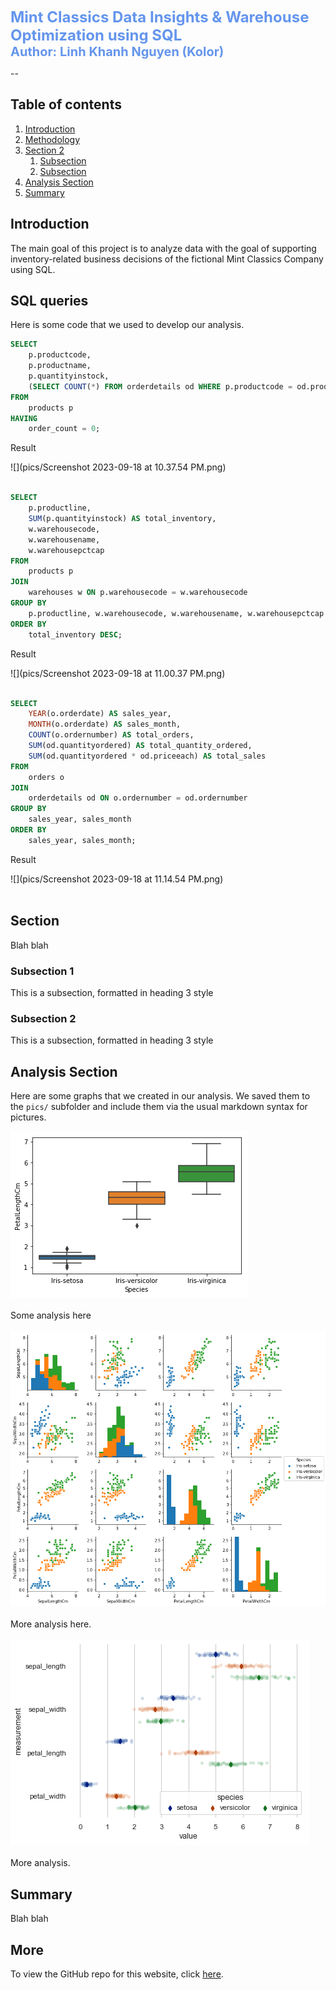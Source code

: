 <span style="color:#6495ED; font-size:24px; font-weight:bold;">Mint Classics Data Insights & Warehouse Optimization using SQL</span> <br>
<span style="color:#6495ED; font-size:20px; font-weight:bold;">Author: Linh Khanh Nguyen (Kolor)</span>

--

## Table of contents
1. [Introduction](#introduction)
2. [Methodology](#meth)
3. [Section 2](#section2)
    1. [Subsection](#subsec2-1)
    2. [Subsection](#subsec2-2)
4. [Analysis Section](#section3)
5. [Summary](#summary)

## Introduction  <a name="introduction"></a>

The main goal of this project is to analyze data with the goal of supporting inventory-related business decisions of the fictional Mint Classics Company using SQL. 

## SQL queries <a name="meth"></a>

Here is some code that we used to develop our analysis. 
 
```sql
SELECT
    p.productcode,
    p.productname,
    p.quantityinstock,
    (SELECT COUNT(*) FROM orderdetails od WHERE p.productcode = od.productcode) AS order_count
FROM
    products p
HAVING
    order_count = 0;
```
Result

![](pics/Screenshot 2023-09-18 at 10.37.54 PM.png)
<br><br>

```sql
SELECT
    p.productline,
    SUM(p.quantityinstock) AS total_inventory,
    w.warehousecode,
    w.warehousename,
    w.warehousepctcap
FROM
    products p
JOIN
    warehouses w ON p.warehousecode = w.warehousecode
GROUP BY
    p.productline, w.warehousecode, w.warehousename, w.warehousepctcap
ORDER BY
    total_inventory DESC;
```
Result

![](pics/Screenshot 2023-09-18 at 11.00.37 PM.png)
<br><br>

```sql
SELECT
    YEAR(o.orderdate) AS sales_year,
    MONTH(o.orderdate) AS sales_month,
    COUNT(o.ordernumber) AS total_orders,
    SUM(od.quantityordered) AS total_quantity_ordered,
    SUM(od.quantityordered * od.priceeach) AS total_sales
FROM
    orders o
JOIN
    orderdetails od ON o.ordernumber = od.ordernumber
GROUP BY
    sales_year, sales_month
ORDER BY
    sales_year, sales_month;
```
Result

![](pics/Screenshot 2023-09-18 at 11.14.54 PM.png)
<br><br>

## Section <a name="section2"></a>
Blah blah

### Subsection 1 <a name="subsec2-1"></a>
This is a subsection, formatted in heading 3 style

### Subsection 2 <a name="subsec2-2"></a>
This is a subsection, formatted in heading 3 style

## Analysis Section <a name="section3"></a>

Here are some graphs that we created in our analysis. We saved them to the `pics/` subfolder and include them via the usual markdown syntax for pictures.

![](pics/plot1.png)
<br><br>
Some analysis here
<br><br>
![](pics/plot2.png)
<br><br>
More analysis here.
<br><br>
![](pics/plot3.png)
<br><br>
More analysis.

## Summary <a name="summary"></a>

Blah blah

## More 

To view the GitHub repo for this website, click [here](https://github.com/WilliamRoth82/BozandtheBozzers).
